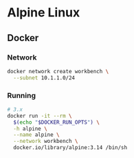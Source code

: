 # Alpine Linux

## Docker

### Network

```sh
docker network create workbench \
  --subnet 10.1.1.0/24
```

### Running

```sh
# 3.x
docker run -it --rm \
  $(echo "$DOCKER_RUN_OPTS") \
  -h alpine \
  --name alpine \
  --network workbench \
  docker.io/library/alpine:3.14 /bin/sh
```
